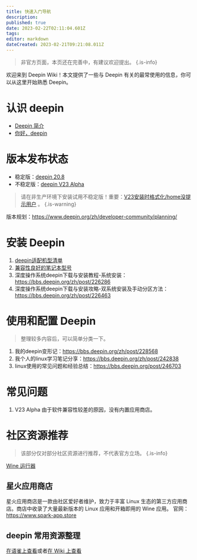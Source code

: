```yaml
---
title: 快速入门导航
description: 
published: true
date: 2023-02-22T02:11:04.601Z
tags: 
editor: markdown
dateCreated: 2023-02-21T09:21:08.011Z
---
```


> 非官方页面，本页还在完善中，有建议欢迎提出。
{.is-info}

欢迎来到 Deepin Wiki！本文提供了一些与 Deepin 有关的最常使用的信息，你可以从这里开始熟悉 Deepin。

# 认识 deepin
- [Deepin 简介](https://wiki.deepin.org/zh/01_deepin%E9%85%8D%E5%A5%97%E7%94%9F%E6%80%81/00_deepin%E4%BB%8B%E7%BB%8D/Deepin_%E4%BB%8B%E7%BB%8D)
- [你好，deepin](https://bbs.deepin.org/zh/post/223462)

# 版本发布状态
- 稳定版：[deepin 20.8](https://bbs.deepin.org/post/246993)
- 不稳定版：[deepin V23 Alpha](https://bbs.deepin.org/post/245615)
> 请在非生产环境下安装试用不稳定版！重要：[V23安装时格式化/home没提示用户](https://bbs.deepin.org/post/246296) 。
{.is-warning}

版本规划：https://www.deepin.org/zh/developer-community/planning/

# 安装 Deepin
1. [deepin适配机型清单](https://wiki.deepin.org/zh/01_deepin%E9%85%8D%E5%A5%97%E7%94%9F%E6%80%81/00_deepin%E4%BB%8B%E7%BB%8D/00_%E9%80%82%E9%85%8D%E7%9B%B8%E5%85%B3/%E6%9C%BA%E5%9E%8B%E6%B8%85%E5%8D%95)
2. [兼容性良好的笔记本型号](/zh/01_deepin配套生态/00_deepin介绍/00_适配相关/兼容的笔记本型号)
3. 深度操作系统deepin下载与安装教程-系统安装：https://bbs.deepin.org/zh/post/226286
4. 深度操作系统deepin下载与安装攻略-双系统安装及手动分区方法：https://bbs.deepin.org/zh/post/226463

# 使用和配置 Deepin
> 整理较多内容后，可以简单分类一下。
1. 我的deepin变形记：https://bbs.deepin.org/zh/post/228568
2. 我个人的linux学习笔记分享：https://bbs.deepin.org/zh/post/242838
3. linux使用的常见问题和经验总结：https://bbs.deepin.org/post/246703

# 常见问题
1. V23 Alpha 由于软件兼容性较差的原因，没有内置应用商店。

# 社区资源推荐
> 该部分仅对部分社区资源进行推荐，不代表官方立场。
{.is-info}

[Wine 运行器](/zh/02_按软件功能划分/02_开发人员常用软件介绍/00_兼容适配(wine)/Wine/Wine运行器)
## 星火应用商店
星火应用商店是一款由社区爱好者维护，致力于丰富 Linux 生态的第三方应用商店。商店中收录了大量最新版本的 Linux 应用和开箱即用的 Wine 应用。
官网：https://www.spark-app.store
## deepin 常用资源整理
[在语雀上查看](https://www.yuque.com/pzm9012/ct5ume/nte586)或者[在 Wiki 上查看](https://wiki.deepin.org/zh/%E5%B8%B8%E8%A7%81%E9%97%AE%E9%A2%98FAQ/deepin%E5%B8%B8%E7%94%A8%E8%B5%84%E6%BA%90%E6%95%B4%E7%90%86V4)


